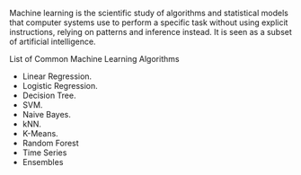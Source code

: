 Machine learning is the scientific study of algorithms and statistical models that computer systems use to perform a specific task without using explicit instructions, relying on patterns and inference instead. It is seen as a subset of artificial intelligence.

List of Common Machine Learning Algorithms

* Linear Regression.
* Logistic Regression.
* Decision Tree.
* SVM.
* Naive Bayes.
* kNN.
* K-Means.
* Random Forest
* Time Series
* Ensembles
